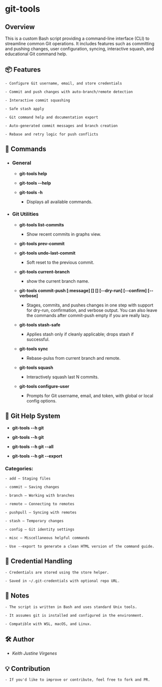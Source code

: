 # git-tools

## Overview

This is a custom Bash script providing a command-line interface (CLI) to streamline common Git operations. It includes features such as committing and pushing changes, user configuration, syncing, interactive squash, and educational Git command help.


## 📦 Features

    - Configure Git username, email, and store credentials

    - Commit and push changes with auto-branch/remote detection

    - Interactive commit squashing

    - Safe stash apply

    - Git command help and documentation export

    - Auto-generated commit messages and branch creation

    - Rebase and retry logic for push conflicts


## 📖 Commands

- ### General

    - **git-tools help**

    - **git-tools --help**

    - **git-tools -h**

        - Displays all available commands.

- ### Git Utilities

    - **git-tools list-commits**
        - Show recent commits in graphs view.

    - **git-tools prev-commit**

    - **git-tools undo-last-commit**
        - Soft reset to the previous commit.

    - **git-tools current-branch**
        - show the current branch name.

    - **git-tools commit-push [:message] [<remote>] [<branch>] [--dry-run] [--confirm] [--verbose]**
        - Stages, commits, and pushes changes in one step with support for dry-run, confirmation, and verbose output. You can also leave the commands after commit-push empty if you are really lazy.

    - **git-tools stash-safe**
        - Applies stash only if cleanly applicable; drops stash if successful.

    - **git-tools sync**
        - Rebase-pulss from current branch and remote.

    - **git-tools squash <N>**
        - Interactively squash last N commits.

    - **git-tools configure-user**
        - Prompts for Git username, email, and token, with global or local config options.


## 📘 Git Help System

- **git-tools --h git**

- **git-tools --h git <category>**

- **git-tools --h git --all**

- **git-tools --h git --export**


### Categories:

    - add – Staging files

    - commit – Saving changes

    - branch – Working with branches

    - remote – Connecting to remotes

    - pushpull – Syncing with remotes

    - stash – Temporary changes

    - config – Git identity settings

    - misc – Miscellaneous helpful commands

    - Use --export to generate a clean HTML version of the command guide.


## 🔐 Credential Handling

    - Credentials are stored using the store helper.

    - Saved in ~/.git-credentials with optional repo URL.


## 🧠 Notes

    - The script is written in Bash and uses standard Unix tools.

    - It assumes git is installed and configured in the environment.

    - Compatible with WSL, macOS, and Linux.


## 🛠️ Author

-   *Keith Justine Virgenes*


## 💡 Contribution

    - If you'd like to improve or contribute, feel free to fork and PR.